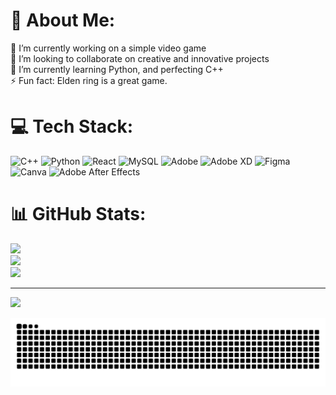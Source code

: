 # 💫 About Me:
🔭 I’m currently working on a simple video game<br>👯 I’m looking to collaborate on creative and innovative projects<br>🌱 I’m currently learning Python, and perfecting C++<br>⚡ Fun fact: Elden ring is a great game.


# 💻 Tech Stack:
![C++](https://img.shields.io/badge/c++-%2300599C.svg?style=for-the-badge&logo=c%2B%2B&logoColor=white) ![Python](https://img.shields.io/badge/python-3670A0?style=for-the-badge&logo=python&logoColor=ffdd54) ![React](https://img.shields.io/badge/react-%2320232a.svg?style=for-the-badge&logo=react&logoColor=%2361DAFB) ![MySQL](https://img.shields.io/badge/mysql-4479A1.svg?style=for-the-badge&logo=mysql&logoColor=white) ![Adobe](https://img.shields.io/badge/adobe-%23FF0000.svg?style=for-the-badge&logo=adobe&logoColor=white) ![Adobe XD](https://img.shields.io/badge/Adobe%20XD-470137?style=for-the-badge&logo=Adobe%20XD&logoColor=#FF61F6) ![Figma](https://img.shields.io/badge/figma-%23F24E1E.svg?style=for-the-badge&logo=figma&logoColor=white) ![Canva](https://img.shields.io/badge/Canva-%2300C4CC.svg?style=for-the-badge&logo=Canva&logoColor=white) ![Adobe After Effects](https://img.shields.io/badge/Adobe%20After%20Effects-9999FF.svg?style=for-the-badge&logo=Adobe%20After%20Effects&logoColor=white)
# 📊 GitHub Stats:
![](https://github-readme-stats.vercel.app/api?username=bamuzo&theme=dark&hide_border=false&include_all_commits=true&count_private=false)<br/>
![](https://github-readme-streak-stats.herokuapp.com/?user=bamuzo&theme=dark&hide_border=false)<br/>
![](https://github-readme-stats.vercel.app/api/top-langs/?username=bamuzo&theme=dark&hide_border=false&include_all_commits=true&count_private=false&layout=compact)


---
[![](https://visitcount.itsvg.in/api?id=bamuzo&icon=0&color=1)](https://visitcount.itsvg.in)

<img src="https://raw.githubusercontent.com/bamuzo/bamuzo/output/snake.svg" alt="Snake animation" />

